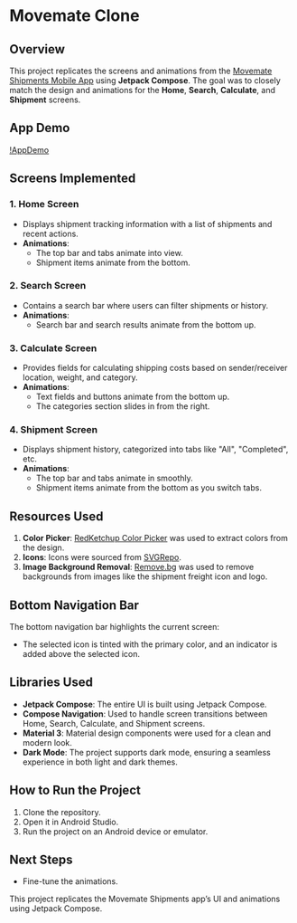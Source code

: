 # Movemate Clone

## Overview
This project replicates the screens and animations from the [Movemate Shipments Mobile App](https://dribbble.com/shots/21617837-Movemate-Shipments-Mobile-App) using **Jetpack Compose**. The goal was to closely match the design and animations for the **Home**, **Search**, **Calculate**, and **Shipment** screens.

## App Demo
[!AppDemo](https://github.com/user-attachments/assets/e60fd52b-9aab-4a58-9997-825844426ee0)

## Screens Implemented

### 1. **Home Screen**
- Displays shipment tracking information with a list of shipments and recent actions.
- **Animations**:
    - The top bar and tabs animate into view.
    - Shipment items animate from the bottom.

### 2. **Search Screen**
- Contains a search bar where users can filter shipments or history.
- **Animations**:
    - Search bar and search results animate from the bottom up.

### 3. **Calculate Screen**
- Provides fields for calculating shipping costs based on sender/receiver location, weight, and category.
- **Animations**:
    - Text fields and buttons animate from the bottom up.
    - The categories section slides in from the right.

### 4. **Shipment Screen**
- Displays shipment history, categorized into tabs like "All", "Completed", etc.
- **Animations**:
    - The top bar and tabs animate in smoothly.
    - Shipment items animate from the bottom as you switch tabs.

## Resources Used
1. **Color Picker**: [RedKetchup Color Picker](https://redketchup.io/color-picker) was used to extract colors from the design.
2. **Icons**: Icons were sourced from [SVGRepo](https://www.svgrepo.com/).
3. **Image Background Removal**: [Remove.bg](https://www.remove.bg/upload) was used to remove backgrounds from images like the shipment freight icon and logo.

## Bottom Navigation Bar
The bottom navigation bar highlights the current screen:
- The selected icon is tinted with the primary color, and an indicator is added above the selected icon.

## Libraries Used
- **Jetpack Compose**: The entire UI is built using Jetpack Compose.
- **Compose Navigation**: Used to handle screen transitions between Home, Search, Calculate, and Shipment screens.
- **Material 3**: Material design components were used for a clean and modern look.
- **Dark Mode**: The project supports dark mode, ensuring a seamless experience in both light and dark themes.

## How to Run the Project
1. Clone the repository.
2. Open it in Android Studio.
3. Run the project on an Android device or emulator.

## Next Steps
- Fine-tune the animations.

This project replicates the Movemate Shipments app’s UI and animations using Jetpack Compose.
